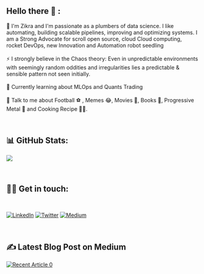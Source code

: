 ## Hello there 👋 :
🔭 I'm Zikra and I'm passionate as a plumbers of data science. I like automating, building scalable pipelines, improving and optimizing systems. I am a Strong Advocate for scroll open source, cloud Cloud computing, rocket DevOps, new Innovation and Automation robot seedling <br><br>
⚡
I strongly believe in the Chaos theory: Even in unpredictable environments with seemingly random oddities and irregularities lies a predictable & sensible pattern not seen initially.<br><br>
🥬
Currently learning about MLOps and Quants Trading<br><br>
💬
Talk to me about Football ⚽ , Memes 😂, Movies 🎥, Books 📖, Progressive Metal 🤘 and Cooking Recipe 🧑‍🍳.

<br>

<!-- ## 💻 Tech Stack:
![Python](https://img.shields.io/badge/python-3670A0?style=for-the-badge&logo=python&logoColor=ffdd54) ![Apache Airflow](https://img.shields.io/badge/Apache%20Airflow-017CEE?style=for-the-badge&logo=Apache%20Airflow&logoColor=white) ![C++](https://img.shields.io/badge/c++-%2300599C.svg?style=for-the-badge&logo=c%2B%2B&logoColor=white) ![Anaconda](https://img.shields.io/badge/Anaconda-%2344A833.svg?style=for-the-badge&logo=anaconda&logoColor=white) ![Bootstrap](https://img.shields.io/badge/bootstrap-%23563D7C.svg?style=for-the-badge&logo=bootstrap&logoColor=white) ![Google Cloud](https://img.shields.io/badge/Google%20Cloud-%234285F4.svg?style=for-the-badge&logo=google-cloud&logoColor=white) ![ApacheCassandra](https://img.shields.io/badge/cassandra-%231287B1.svg?style=for-the-badge&logo=apache-cassandra&logoColor=white) ![MongoDB](https://img.shields.io/badge/MongoDB-%234ea94b.svg?style=for-the-badge&logo=mongodb&logoColor=white) ![MySQL](https://img.shields.io/badge/mysql-%2300f.svg?style=for-the-badge&logo=mysql&logoColor=white) ![Postgres](https://img.shields.io/badge/postgres-%23316192.svg?style=for-the-badge&logo=postgresql&logoColor=white) ![Pandas](https://img.shields.io/badge/pandas-%23150458.svg?style=for-the-badge&logo=pandas&logoColor=white) ![Keras](https://img.shields.io/badge/Keras-%23D00000.svg?style=for-the-badge&logo=Keras&logoColor=white) ![NumPy](https://img.shields.io/badge/numpy-%23013243.svg?style=for-the-badge&logo=numpy&logoColor=white) ![PyTorch](https://img.shields.io/badge/PyTorch-%23EE4C2C.svg?style=for-the-badge&logo=PyTorch&logoColor=white) ![scikit-learn](https://img.shields.io/badge/scikit--learn-%23F7931E.svg?style=for-the-badge&logo=scikit-learn&logoColor=white) ![TensorFlow](https://img.shields.io/badge/TensorFlow-%23FF6F00.svg?style=for-the-badge&logo=TensorFlow&logoColor=white) ![LINUX](https://img.shields.io/badge/Linux-FCC624?style=for-the-badge&logo=linux&logoColor=black) ![Postman](https://img.shields.io/badge/Postman-FF6C37?style=for-the-badge&logo=postman&logoColor=white) ![Docker](https://img.shields.io/badge/docker-%230db7ed.svg?style=for-the-badge&logo=docker&logoColor=white)

<br> -->

## 📊 GitHub Stats:
![](https://github-readme-stats.vercel.app/api?username=zikranazir&theme=tokyonight&hide_border=false&include_all_commits=true&count_private=true)<br/>

<br>

## 🤼‍♂️ Get in touch:

<br>

[![LinkedIn](https://img.shields.io/badge/LinkedIn-%230077B5.svg?logo=linkedin&logoColor=white)](https://linkedin.com/in/https://www.linkedin.com/in/zikra-wahyudi-298093140/) 
[![Twitter](https://img.shields.io/badge/Twitter-%231DA1F2.svg?logo=Twitter&logoColor=white)](https://twitter.com/https://twitter.com/ojiiik_) 
[![Medium](https://img.shields.io/badge/Medium-12100E?logo=medium&logoColor=white)](https://medium.com/@https://medium.com/@zikranazir) 

<br>

## ✍️ Latest Blog Post on Medium
<a target="_blank" href="https://github-readme-medium-recent-article.vercel.app/medium/@zikranazir/0"><img src="https://github-readme-medium-recent-article.vercel.app/medium/@zikranazir/0" alt="Recent Article 0">

